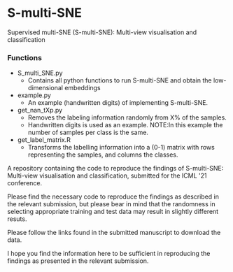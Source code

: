 # S-multi-SNE
Supervised multi-SNE  (S-multi-SNE): Multi-view visualisation and classification

### Functions
- S_multi_SNE.py
  - Contains all python functions to run S-multi-SNE and obtain the low-dimensional embeddings
- example.py
  - An example (handwritten digits) of implementing S-multi-SNE.
- get_nan_tXp.py
  - Removes the labeling information randomly from X% of the samples. 
  - Handwritten digits is used as an example. NOTE:In this example the number of samples per class is the same. 
- get_label_matrix.R
  - Transforms the labelling information into a (0-1) matrix with rows representing the samples, and columns the classes. 


A repository containing the code to reproduce the findings of S-multi-SNE: Multi-view visualisation and classification, submitted for the ICML '21 conference.

Please find the necessary code to reproduce the findings as described in the relevant submission, but please bear in mind that the randomness in selecting appropriate training and test data may result in slightly different resuts.

Please follow the links found in the submitted manuscript to download the data.

I hope you find the information here to be sufficient in reproducing the findings as presented in the relevant submission.

